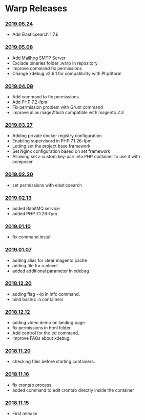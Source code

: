 Warp Releases
=============

### [2019.05.24](https://github.com/SummaSolutions/warp-engine/releases/tag/2019.05.24)

* Add Elasticsearch 1.7.6


### [2019.05.08](https://github.com/SummaSolutions/warp-engine/releases/tag/2019.05.08)

* Add Mailhog SMTP Server
* Exclude binaries folder .warp in repository
* Improve command fix permissions
* Change xdebug v2.6.1 for compatibility with PhpStorm


### [2019.04.08](https://github.com/SummaSolutions/warp-engine/releases/tag/2019.04.08)

* Add command to fix permissions
* Add PHP 7.2-fpm
* Fix permission problem with Grunt command
* Improve alias mage2flush compatible with magento 2.3


### [2019.03.27](https://github.com/SummaSolutions/warp-engine/releases/tag/2019.03.27)


* Adding private docker registry configuration
* Enabling supervisord in PHP 7.1.26-fpm
* Letting set the project base framework
* Set Nginx configuration based on set framework
* Allowing set a custom key-pair into PHP container to use it with composer


### [2019.02.20](https://github.com/SummaSolutions/warp-engine/releases/tag/2019.02.20)

* set permissions with elasticsearch


### [2019.02.13](https://github.com/SummaSolutions/warp-engine/releases/tag/2019.02.13)

* added RabitMQ service
* added PHP 7.1.26-fpm

### [2019.01.10](https://github.com/SummaSolutions/warp-engine/releases/tag/2019.01.10)

* fix command install


### [2019.01.07](https://github.com/SummaSolutions/warp-engine/releases/tag/2019.01.07)

* adding alias for clear magento cache
* adding file for runlevel
* added additional parameter in xdebug


### [2018.12.20](https://github.com/SummaSolutions/warp-engine/releases/tag/2018.12.20)

* adding flag --ip in info command.
* bind bashrc in containers


### [2018.12.12](https://github.com/SummaSolutions/warp-engine/releases/tag/2018.12.12)

* adding video demo on landing page.
* fix permissions in html folder.
* Add control for the ed command.
* Improve FAQs about xdebug.


### [2018.11.20](https://github.com/SummaSolutions/warp-engine/releases/tag/2018.11.20)

* checking files before starting containers.


### [2018.11.16](https://github.com/SummaSolutions/warp-engine/releases/tag/2018.11.16)

* fix crontab process
* added command to edit crontab directly inside the container


### [2018.11.15](https://github.com/SummaSolutions/warp-engine/releases/tag/2018.11.15)

* First release